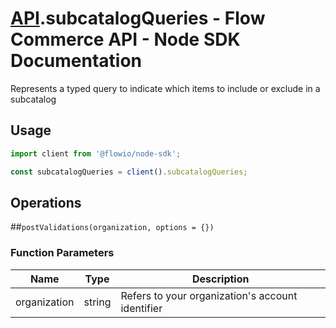 # [API](README.md).subcatalogQueries - Flow Commerce API - Node SDK Documentation

Represents a typed query to indicate which items to include or exclude in a subcatalog

## Usage

```JavaScript
import client from '@flowio/node-sdk';

const subcatalogQueries = client().subcatalogQueries;
```

## Operations

##`postValidations(organization, options = {})`

### Function Parameters

| Name  | Type | Description |
| ---- | ---- | ---- |
| organization | string | Refers to your organization&#x27;s account identifier |


